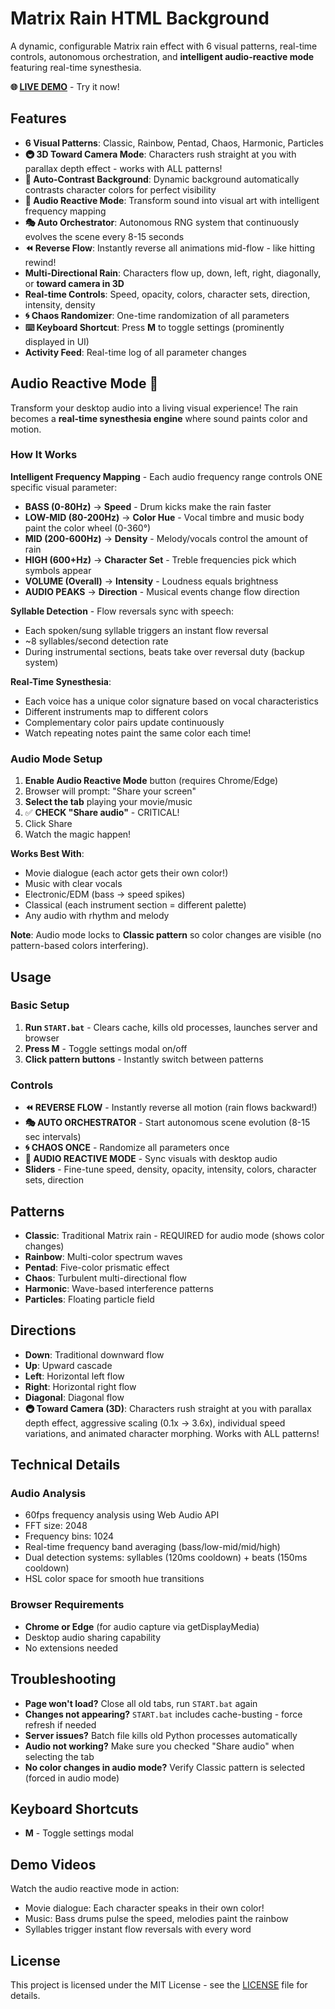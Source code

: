 # Matrix Rain HTML Background

A dynamic, configurable Matrix rain effect with 6 visual patterns, real-time controls, autonomous orchestration, and **intelligent audio-reactive mode** featuring real-time synesthesia.

**🌐 [LIVE DEMO](https://yufok1.github.io/Matrix-Rain-HTML-Background/)** - Try it now!

## Features

- **6 Visual Patterns**: Classic, Rainbow, Pentad, Chaos, Harmonic, Particles
- **🚇 3D Toward Camera Mode**: Characters rush straight at you with parallax depth effect - works with ALL patterns!
- **🎨 Auto-Contrast Background**: Dynamic background automatically contrasts character colors for perfect visibility
- **🎵 Audio Reactive Mode**: Transform sound into visual art with intelligent frequency mapping
- **🎭 Auto Orchestrator**: Autonomous RNG system that continuously evolves the scene every 8-15 seconds
- **⏪ Reverse Flow**: Instantly reverse all animations mid-flow - like hitting rewind!
- **Multi-Directional Rain**: Characters flow up, down, left, right, diagonally, or **toward camera in 3D**
- **Real-time Controls**: Speed, opacity, colors, character sets, direction, intensity, density
- **🌀 Chaos Randomizer**: One-time randomization of all parameters
- **⌨️ Keyboard Shortcut**: Press **M** to toggle settings (prominently displayed in UI)
- **Activity Feed**: Real-time log of all parameter changes

## Audio Reactive Mode 🎵

Transform your desktop audio into a living visual experience! The rain becomes a **real-time synesthesia engine** where sound paints color and motion.

### How It Works

**Intelligent Frequency Mapping** - Each audio frequency range controls ONE specific visual parameter:

- **BASS (0-80Hz)** → **Speed** - Drum kicks make the rain faster
- **LOW-MID (80-200Hz)** → **Color Hue** - Vocal timbre and music body paint the color wheel (0-360°)
- **MID (200-600Hz)** → **Density** - Melody/vocals control the amount of rain
- **HIGH (600+Hz)** → **Character Set** - Treble frequencies pick which symbols appear
- **VOLUME (Overall)** → **Intensity** - Loudness equals brightness
- **AUDIO PEAKS** → **Direction** - Musical events change flow direction

**Syllable Detection** - Flow reversals sync with speech:
- Each spoken/sung syllable triggers an instant flow reversal
- ~8 syllables/second detection rate
- During instrumental sections, beats take over reversal duty (backup system)

**Real-Time Synesthesia**:
- Each voice has a unique color signature based on vocal characteristics
- Different instruments map to different colors
- Complementary color pairs update continuously
- Watch repeating notes paint the same color each time!

### Audio Mode Setup

1. **Enable Audio Reactive Mode** button (requires Chrome/Edge)
2. Browser will prompt: "Share your screen"
3. **Select the tab** playing your movie/music
4. ✅ **CHECK "Share audio"** - CRITICAL!
5. Click Share
6. Watch the magic happen!

**Works Best With**:
- Movie dialogue (each actor gets their own color!)
- Music with clear vocals
- Electronic/EDM (bass → speed spikes)
- Classical (each instrument section = different palette)
- Any audio with rhythm and melody

**Note**: Audio mode locks to **Classic pattern** so color changes are visible (no pattern-based colors interfering).

## Usage

### Basic Setup
1. **Run `START.bat`** - Clears cache, kills old processes, launches server and browser
2. **Press M** - Toggle settings modal on/off
3. **Click pattern buttons** - Instantly switch between patterns

### Controls
- **⏪ REVERSE FLOW** - Instantly reverse all motion (rain flows backward!)
- **🎭 AUTO ORCHESTRATOR** - Start autonomous scene evolution (8-15 sec intervals)
- **🌀 CHAOS ONCE** - Randomize all parameters once
- **🎵 AUDIO REACTIVE MODE** - Sync visuals with desktop audio
- **Sliders** - Fine-tune speed, density, opacity, intensity, colors, character sets, direction

## Patterns

- **Classic**: Traditional Matrix rain - REQUIRED for audio mode (shows color changes)
- **Rainbow**: Multi-color spectrum waves
- **Pentad**: Five-color prismatic effect
- **Chaos**: Turbulent multi-directional flow
- **Harmonic**: Wave-based interference patterns
- **Particles**: Floating particle field

## Directions

- **Down**: Traditional downward flow
- **Up**: Upward cascade
- **Left**: Horizontal left flow
- **Right**: Horizontal right flow
- **Diagonal**: Diagonal flow
- **🚇 Toward Camera (3D)**: Characters rush straight at you with parallax depth effect, aggressive scaling (0.1x → 3.6x), individual speed variations, and animated character morphing. Works with ALL patterns!

## Technical Details

### Audio Analysis
- 60fps frequency analysis using Web Audio API
- FFT size: 2048
- Frequency bins: 1024
- Real-time frequency band averaging (bass/low-mid/mid/high)
- Dual detection systems: syllables (120ms cooldown) + beats (150ms cooldown)
- HSL color space for smooth hue transitions

### Browser Requirements
- **Chrome or Edge** (for audio capture via getDisplayMedia)
- Desktop audio sharing capability
- No extensions needed

## Troubleshooting

- **Page won't load?** Close all old tabs, run `START.bat` again
- **Changes not appearing?** `START.bat` includes cache-busting - force refresh if needed
- **Server issues?** Batch file kills old Python processes automatically
- **Audio not working?** Make sure you checked "Share audio" when selecting the tab
- **No color changes in audio mode?** Verify Classic pattern is selected (forced in audio mode)

## Keyboard Shortcuts

- **M** - Toggle settings modal

## Demo Videos

Watch the audio reactive mode in action:
- Movie dialogue: Each character speaks in their own color!
- Music: Bass drums pulse the speed, melodies paint the rainbow
- Syllables trigger instant flow reversals with every word

## License

This project is licensed under the MIT License - see the [LICENSE](LICENSE) file for details.
